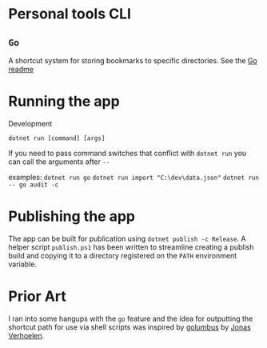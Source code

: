 
# Personal tools CLI

## `Go`
A shortcut system for storing bookmarks to specific directories. See the [Go readme](/commands/go/readme.md)


# Running the app

Development

`dotnet run [command] [args]`

If you need to pass command switches that conflict with `dotnet run` you can call the arguments after `--`

examples:
`dotnet run go`
`dotnet run import "C:\dev\data.json"`
`dotnet run -- go audit -c`

# Publishing the app

The app can be built for publication using `dotnet publish -c Release`. A helper script `publish.ps1` has been written to streamline creating a publish build and copying it to a directory registered on the `PATH` environment variable.

# Prior Art

I ran into some hangups with the `go` feature and the idea for outputting the shortcut path for use via shell scripts was inspired by [golumbus](https://github.com/jverhoelen/golumbus) by [Jonas Verhoelen](https://github.com/jverhoelen).

